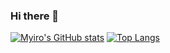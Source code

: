 ### Hi there 👋
[![Myiro's GitHub stats](https://github-readme-stats.vercel.app/api?username=myiro&&theme=aura&&show_icons=true&&count_private=true)](https://github.com/anuraghazra/github-readme-stats)
[![Top Langs](https://github-readme-stats.vercel.app/api/top-langs/?username=Myiro&langs_count=3&theme=aura)](https://github.com/anuraghazra/github-readme-stats)
<!--
**Myiro/myiro** is a ✨ _special_ ✨ repository because its `README.md` (this file) appears on your GitHub profile.

Here are some ideas to get you started:

- 🔭 I’m currently working on ...
- 🌱 I’m currently learning ...
- 👯 I’m looking to collaborate on ...
- 🤔 I’m looking for help with ...
- 💬 Ask me about ...
- 📫 How to reach me: ...
- 😄 Pronouns: ...
- ⚡ Fun fact: ...
-->
